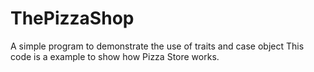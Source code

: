 # ThePizzaShop
A simple program to demonstrate the use of traits and case object 
This code is a example to show how Pizza Store works.
